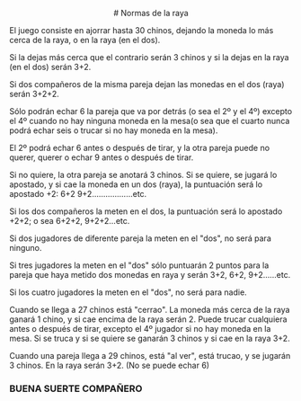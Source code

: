 <p align="center">
# Normas de la raya
</p>

El juego consiste en ajorrar hasta 30 chinos, dejando la moneda lo más cerca de la raya, o en la raya (en el dos).

Si la dejas más cerca que el contrario serán 3 chinos y si la dejas en la raya (en el dos) serán 3+2.

Si dos compañeros de la misma pareja dejan las monedas en el dos (raya) serán 3+2+2.

Sólo podrán echar 6 la pareja que va por detrás (o sea el 2º y el 4º) excepto el 4º cuando no hay ninguna moneda en la mesa(o sea que el cuarto nunca podrá echar seis o trucar si no hay moneda en la mesa).

El 2º podrá echar 6 antes o después de tirar, y la otra pareja puede no querer, querer o echar 9 antes o después de tirar.

Si no quiere, la otra pareja se anotará 3 chinos.
Si se quiere, se jugará lo apostado, y si cae la moneda en un dos (raya), la puntuación será lo apostado +2:
6+2     9+2..................etc.

Si los dos compañeros la meten en el dos, la puntuación será lo apostado +2+2; o sea 6+2+2, 9+2+2...etc.

Si dos jugadores de diferente pareja la meten en el "dos", no será para ninguno.

Si tres jugadores la meten en el "dos" sólo puntuarán 2 puntos para la pareja que haya metido dos monedas en raya y serán 3+2, 6+2, 9+2......etc.

Si los cuatro jugadores la meten en el "dos", no será para nadie.

Cuando se llega a 27 chinos está "cerrao". La moneda más cerca de la raya ganará 1 chino, y si cae encima de la raya serán 2. Puede trucar cualquiera antes o después de tirar, excepto el 4º jugador si no hay moneda en la mesa. Si se truca y si se quiere se ganarán 3 chinos y si cae en la raya 3+2.

Cuando una pareja llega a 29 chinos, está "al ver", está trucao, y se jugarán 3 chinos. En la raya serán 3+2. (No se puede echar 6)

### BUENA SUERTE COMPAÑERO
